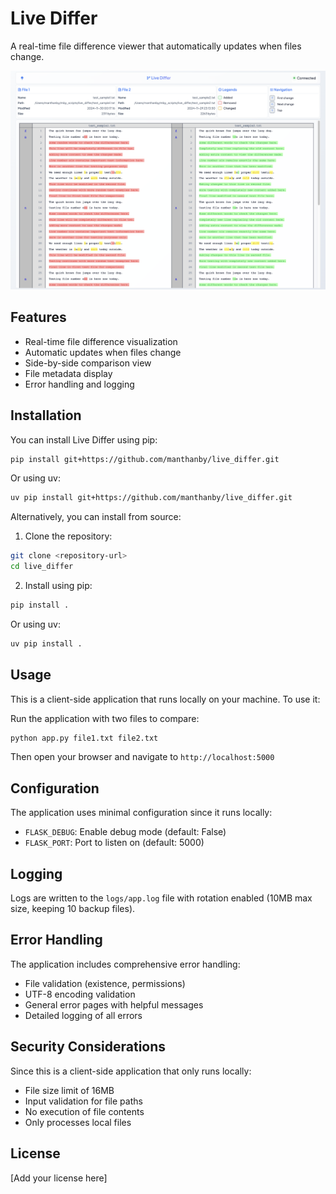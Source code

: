 # Live Differ

A real-time file difference viewer that automatically updates when files change.

![Live Differ Screenshot](assets/images/screenshot.png)

## Features

- Real-time file difference visualization
- Automatic updates when files change
- Side-by-side comparison view
- File metadata display
- Error handling and logging

## Installation

You can install Live Differ using pip:

```bash
pip install git+https://github.com/manthanby/live_differ.git
```

Or using uv:

```bash
uv pip install git+https://github.com/manthanby/live_differ.git
```

Alternatively, you can install from source:

1. Clone the repository:
```bash
git clone <repository-url>
cd live_differ
```

2. Install using pip:
```bash
pip install .
```

Or using uv:
```bash
uv pip install .
```

## Usage

This is a client-side application that runs locally on your machine. To use it:

Run the application with two files to compare:

```bash
python app.py file1.txt file2.txt
```

Then open your browser and navigate to `http://localhost:5000`

## Configuration

The application uses minimal configuration since it runs locally:

- `FLASK_DEBUG`: Enable debug mode (default: False)
- `FLASK_PORT`: Port to listen on (default: 5000)

## Logging

Logs are written to the `logs/app.log` file with rotation enabled (10MB max size, keeping 10 backup files).

## Error Handling

The application includes comprehensive error handling:
- File validation (existence, permissions)
- UTF-8 encoding validation
- General error pages with helpful messages
- Detailed logging of all errors

## Security Considerations

Since this is a client-side application that only runs locally:
- File size limit of 16MB
- Input validation for file paths
- No execution of file contents
- Only processes local files

## License

[Add your license here]
